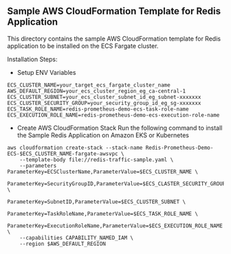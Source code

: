 ## Sample AWS CloudFormation Template for Redis Application
This directory contains the sample AWS CloudFormation template for Redis application to be installed on the ECS Fargate cluster.

Installation Steps:
* Setup ENV Variables
```
ECS_CLUSTER_NAME=your_target_ecs_fargate_cluster_name
AWS_DEFAULT_REGION=your_ecs_cluster_region_eg_ca-central-1
ECS_CLUSTER_SUBNET=your_ecs_cluster_subnet_id_eg_subnet-xxxxxxx
ECS_CLUSTER_SECURITY_GROUP=your_security_group_id_eg_sg-xxxxxxx
ECS_TASK_ROLE_NAME=redis-prometheus-demo-ecs-task-role-name
ECS_EXECUTION_ROLE_NAME=redis-prometheus-demo-ecs-execution-role-name
```
* Create AWS CloudFormation Stack
Run the following command to install the Sample Redis Application on Amazon EKS or Kubernetes
```
aws cloudformation create-stack --stack-name Redis-Prometheus-Demo-ECS-$ECS_CLUSTER_NAME-fargate-awsvpc \
    --template-body file://redis-traffic-sample.yaml \
    --parameters ParameterKey=ECSClusterName,ParameterValue=$ECS_CLUSTER_NAME \
                 ParameterKey=SecurityGroupID,ParameterValue=$ECS_CLASTER_SECURITY_GROUP \
                 ParameterKey=SubnetID,ParameterValue=$ECS_CLUSTER_SUBNET \
                 ParameterKey=TaskRoleName,ParameterValue=$ECS_TASK_ROLE_NAME \
                 ParameterKey=ExecutionRoleName,ParameterValue=$ECS_EXECUTION_ROLE_NAME \
    --capabilities CAPABILITY_NAMED_IAM \
    --region $AWS_DEFAULT_REGION
```
